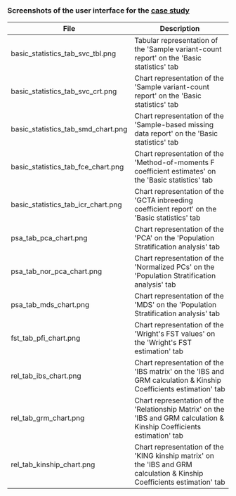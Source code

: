 ### Screenshots of the user interface for the [case study](../../Case_study_datasets/rapdb_30depth_5gr_ld_pr/)
| File | Description |
| --- | --- |
| basic_statistics_tab_svc_tbl.png | Tabular representation of the 'Sample variant-count report' on the 'Basic statistics' tab |
| basic_statistics_tab_svc_crt.png | Chart representation of the 'Sample variant-count report' on the 'Basic statistics' tab |
| basic_statistics_tab_smd_chart.png | Chart representation of the 'Sample-based missing data report' on the 'Basic statistics' tab |
| basic_statistics_tab_fce_chart.png | Chart representation of the 'Method-of-moments F coefficient estimates' on the 'Basic statistics' tab |
| basic_statistics_tab_icr_chart.png | Chart representation of the 'GCTA inbreeding coefficient report' on the 'Basic statistics' tab |
| psa_tab_pca_chart.png | Chart representation of the 'PCA' on the 'Population Stratification analysis' tab |
| psa_tab_nor_pca_chart.png | Chart representation of the 'Normalized PCs' on the 'Population Stratification analysis' tab |
| psa_tab_mds_chart.png | Chart representation of the 'MDS' on the 'Population Stratification analysis' tab |
| fst_tab_pfi_chart.png | Chart representation of the 'Wright's FST values' on the 'Wright's FST estimation' tab |
| rel_tab_ibs_chart.png | Chart representation of the 'IBS matrix' on the 'IBS and GRM calculation & Kinship Coefficients estimation' tab |
| rel_tab_grm_chart.png | Chart representation of the 'Relationship Matrix' on the 'IBS and GRM calculation & Kinship Coefficients estimation' tab |
| rel_tab_kinship_chart.png | Chart representation of the 'KING kinship matrix' on the 'IBS and GRM calculation & Kinship Coefficients estimation' tab |
